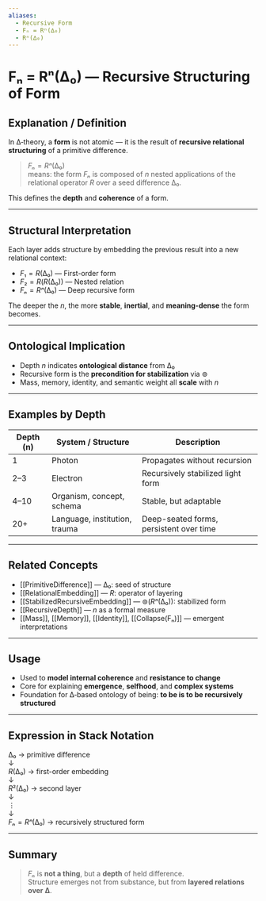 ```yaml
---
aliases:
  - Recursive Form
  - Fₙ = Rⁿ(∆₀)
  - Rⁿ(∆₀)
---
```


# Fₙ = Rⁿ(∆₀) — Recursive Structuring of Form

## Explanation / Definition

In ∆‑theory, a **form** is not atomic — it is the result of **recursive relational structuring** of a primitive difference.

> $Fₙ = Rⁿ(∆₀)$  
> means: the form $Fₙ$ is composed of $n$ nested applications of the relational operator $R$ over a seed difference $∆₀$.

This defines the **depth** and **coherence** of a form.

---

## Structural Interpretation

Each layer adds structure by embedding the previous result into a new relational context:

- $F₁ = R(∆₀)$ — First-order form  
- $F₂ = R(R(∆₀))$ — Nested relation  
- $Fₙ = Rⁿ(∆₀)$ — Deep recursive form  

The deeper the $n$, the more **stable**, **inertial**, and **meaning-dense** the form becomes.

---

## Ontological Implication

- Depth $n$ indicates **ontological distance** from $∆₀$
- Recursive form is the **precondition for stabilization** via $⊚$
- Mass, memory, identity, and semantic weight all **scale** with $n$

---

## Examples by Depth

| Depth (n) | System / Structure                  | Description                                |
|-----------|-------------------------------------|--------------------------------------------|
| 1         | Photon                              | Propagates without recursion               |
| 2–3       | Electron                            | Recursively stabilized light form          |
| 4–10      | Organism, concept, schema           | Stable, but adaptable                      |
| 20+       | Language, institution, trauma       | Deep-seated forms, persistent over time    |

---

## Related Concepts

- [[PrimitiveDifference]] — $∆₀$: seed of structure  
- [[RelationalEmbedding]] — $R$: operator of layering  
- [[StabilizedRecursiveEmbedding]] — $⊚(Rⁿ(∆₀))$: stabilized form  
- [[RecursiveDepth]] — $n$ as a formal measure  
- [[Mass]], [[Memory]], [[Identity]], [[Collapse(Fₙ)]] — emergent interpretations

---

## Usage

- Used to **model internal coherence** and **resistance to change**  
- Core for explaining **emergence**, **selfhood**, and **complex systems**  
- Foundation for ∆‑based ontology of being: **to be is to be recursively structured**

---

## Expression in Stack Notation

$∆₀$ → primitive difference  
↓  
$R(∆₀)$ → first-order embedding  
↓  
$R²(∆₀)$ → second layer  
↓  
$⋮$  
↓  
$Fₙ = Rⁿ(∆₀)$ → recursively structured form

---

## Summary

> $Fₙ$ is **not a thing**, but a **depth** of held difference.  
> Structure emerges not from substance, but from **layered relations over ∆**.

